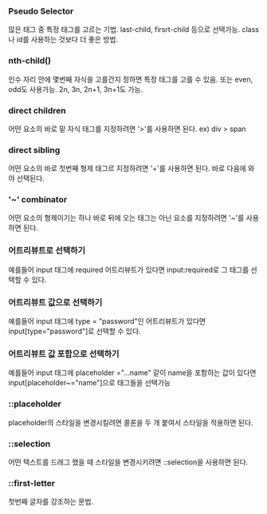 ### Pseudo Selector
많은 태그 중 특정 태그를 고르는 기법. last-child, firsrt-child 등으로 선택가능. class나 id를 사용하는 것보다 더 좋은 방법.

### nth-child()
인수 자리 안에 몇번째 자식을 고를건지 정하면 특정 태그를 고를 수 있음. 또는 even, odd도 사용가능. 2n, 3n, 2n+1, 3n+1도 가능.

### direct children
어떤 요소의 바로 밑 자식 태그를 지정하려면 '>'를 사용하면 된다. ex) div > span

### direct sibling
어떤 요소의 바로 첫번째 형제 태그르 지정하려면 '+'를 사용하면 된다. 바로 다음에 와야 선택된다.

### '~' combinator
어떤 요소의 형제이기는 하나 바로 뒤에 오는 태그는 아닌 요소를 지정하려면 '~'를 사용하면 된다.

### 어트리뷰트로 선택하기
예를들어 input 태그에 required 어트리뷰트가 있다면 input:required로 그 태그를 선택할 수 있다.

### 어트리뷰트 값으로 선택하기
예를들어 input 태그에 type = "password"인 어트리뷰트가 있다면 input[type="password"]로 선택할 수 있다.

### 어트리뷰트 값 포함으로 선택하기
예를들어 input 태그에 placeholder ="...name" 같이 name을 포함하는 값이 있다면 input[placeholder~="name"]으로 태그들을 선택가능

### ::placeholder
placeholder의 스타일을 변경시킬려면 콜론을 두 개 붙여서 스타일을 적용하면 된다.

### ::selection
어떤 텍스트를 드래그 했을 때 스타일을 변경시키려면 ::selection을 사용하면 된다.

### ::first-letter
첫번째 글자를 강조하는 문법.








